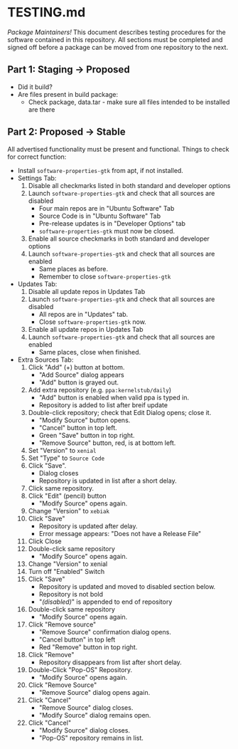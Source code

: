 # TESTING.md

*Package Maintainers!*
This document describes testing procedures for the software contained in this
repository. All sections must be completed and signed off before a package can
be moved from one repository to the next.

## Part 1: Staging -> Proposed
* Did it build?
* Are files present in build package:
    - Check package, data.tar - make sure all files intended to be installed are
      there

## Part 2: Proposed -> Stable

All advertised functionality must be present and functional. 
Things to check for correct function:

* Install `software-properties-gtk` from apt, if not installed.
* Settings Tab: 
  1. Disable all checkmarks listed in both standard and developer options
  2. Launch `software-properties-gtk` and check that all sources are disabled
     * Four main repos are in "Ubuntu Software" Tab
     * Source Code is in "Ubuntu Software" Tab
     * Pre-release updates is in "Developer Options" tab
     * `software-properties-gtk` must now be closed.
  3. Enable all source checkmarks in both standard and developer options
  4. Launch `software-properties-gtk` and check that all sources are enabled
     * Same places as before.
     * Remember to close `software-properties-gtk`
* Updates Tab:
  1. Disable all update repos in Updates Tab
  2. Launch `software-properties-gtk` and check that all sources are disabled
     * All repos are in "Updates" tab.
     * Close `software-properties-gtk` now.
  3. Enable all update repos in Updates Tab
  4. Launch `software-properties-gtk` and check that all sources are enabled
     * Same places, close when finished.
* Extra Sources Tab:
  1. Click "Add" (+) button at bottom.
     * "Add Source" dialog appears
     * "Add" button is grayed out.
  2. Add extra repository (e.g. `ppa:kernelstub/daily`)
     * "Add" button is enabled when valid ppa is typed in.
     * Repository is added to list after breif update
  3. Double-click repository; check that Edit Dialog opens; close it.
     * "Modify Source" button opens.
     * "Cancel" button in top left.
     * Green "Save" button in top right.
     * "Remove Source" button, red, is at bottom left.
  4. Set "Version" to `xenial`
  5. Set "Type" to `Source Code`
  6. Click "Save".
     * Dialog closes
     * Repository is updated in list after a short delay.
  7. Click same repository.
  8. Click "Edit" (pencil) button 
     * "Modify Source" opens again.
  9. Change "Version" to `xebiak`
  10. Click "Save"
      * Repository is updated after delay.
      * Error message appears: "Does not have a Release File"
  11. Click Close
  12. Double-click same repository
      * "Modify Source" opens again.
  13. Change "Version" to xenial
  14. Turn off "Enabled" Switch
  15. Click "Save"
      * Repository is updated and moved to disabled section below.
      * Repository is not bold
      * "_(disabled)_" is appended to end of repository
  16. Double-click same repository
      * "Modify Source" opens again.
  17. Click "Remove source"
      * "Remove Source" confirmation dialog opens.
      * "Cancel button" in top left
      * Red "Remove" button in top right.
  18. Click "Remove"
      * Repository disappears from list after short delay.
  19. Double-Click "Pop-OS" Repository.
      * "Modify Source" opens again.
  20. Click "Remove Source"
      * "Remove Source" dialog opens again.
  21. Click "Cancel"
      * "Remove Source" dialog closes.
      * "Modify Source" dialog remains open.
  22. Click "Cancel"
      * "Modify Source" dialog closes.
      * "Pop-OS" repository remains in list.
  
